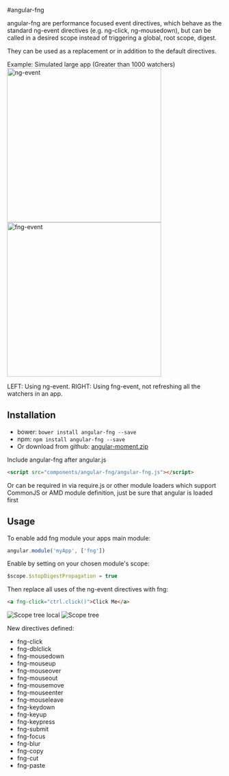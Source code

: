 
#angular-fng

angular-fng are performance focused event directives, which behave as the standard ng-event directives (e.g. ng-click, ng-mousedown), but can be called in a desired scope instead of triggering a global, root scope, digest.

They can be used as a replacement or in addition to the default directives.

Example: Simulated large app (Greater than 1000 watchers)
<img src="http://www.adamcraven.me/images/fng-directives/ng-event-anim.gif" width="360" alt="ng-event">
<img src="http://www.adamcraven.me/images/fng-directives/fng-event-anim.gif" width="360" alt="fng-event">

LEFT: Using ng-event. RIGHT: Using fng-event, not refreshing all the watchers in an app.

## Installation

* bower: `bower install angular-fng --save`
* npm: `npm install angular-fng --save`
* Or download from github: [angular-moment.zip](https://github.com/AdamCraven/angular-fng/archive/master.zip)


Include angular-fng after angular.js

```html
<script src="components/angular-fng/angular-fng.js"></script>
```

Or can be required in via require.js or other module loaders which support CommonJS or AMD module definition, just be sure that angular is loaded first

## Usage

To enable add fng module your apps main module:

```js
angular.module('myApp', ['fng'])
```

Enable by setting on your chosen module's scope:

```js
$scope.$stopDigestPropagation = true
```

Then replace all uses of the ng-event directives with fng:
```html
<a fng-click="ctrl.click()">Click Me</a>
```



<img src="http://www.adamcraven.me/images/fng-directives/scope-tree-local.gif" alt="Scope tree local">
<img src="http://www.adamcraven.me/images/fng-directives/scope-local-digest.gif" alt="Scope tree">


New directives defined:

* fng-click
* fng-dblclick
* fng-mousedown
* fng-mouseup
* fng-mouseover
* fng-mouseout
* fng-mousemove
* fng-mouseenter
* fng-mouseleave
* fng-keydown
* fng-keyup
* fng-keypress
* fng-submit
* fng-focus
* fng-blur
* fng-copy
* fng-cut
* fng-paste